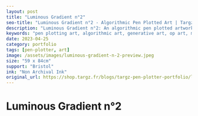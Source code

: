 ```yaml
---
layout: post
title: "Luminous Gradient n°2"
seo-title: "Luminous Gradient n°2 - Algorithmic Pen Plotted Art | Targz"
description: "Luminous Gradient n°2: An algorithmic pen plotted artwork featuring geometric patterns. 59 x 84cm non archival ink on Bristol paper."
keywords: "pen plotting art, algorithmic art, generative art, op art, mathematical art, geometric patterns, bristol paper, precision plotting"
date: 2023-04-25
category: portfolio
tags: [pen-plotter, art]
image: /assets/images/luminous-gradient-n-2-preview.jpeg
size: "59 x 84cm"
support: "Bristol"
ink: "Non Archival Ink"
original_url: https://shop.targz.fr/blogs/targz-pen-plotter-portfolio/luminous-gradient-n-2
---
```


# Luminous Gradient n°2

